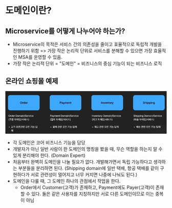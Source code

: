 # 도메인이란?

## Microservice를 어떻게 나누어야 하는가?

- Microservice의 목적은 서비스 간의 의존성을 줄이고 효율적으로 독립적 개발을 진행하기 위함 => 가장 작은 논리적 단위로 서비스를 분해할 수 있으면 가장 효율적인 MSA를 운영할 수 있음.
- 가장 작은 논리적 단위 = "도메인" = 비즈니스의 중심 기능이 되는 비즈니스 로직

## 온라인 쇼핑몰 예제

![poster](./images/domain.png)

- 각 도메인은 코어 비즈니스 기능을 담당
- 개발자가 아닌 일반 사람이 한 도메인의 명칭을 봤을 때, 무슨 역할을 하는지 알 수 있게 분리해야 한다. (Domain Expert)
- 처음부터 완벽히 도메인을 나눌 필요가 없다. 개발해가면서 독립 가능하다고 생각하는 부분들을 분리하면 된다. (Shipping domain에 일반 택배, 항공 택배를 같이 구현하다가 서로 관련성이 멀어지고 너무 커지면 나중에 나눠도 된다.)
- 도메인을 다룰 때, 그 도메인 하나의 관점에서 작업을 한다.
  - Order에서 Customer(고객)가 존재하고, Payment에도 Payer(고객)이 존재할 수 있다. 둘은 같은 사용자를 지칭하지만 서로 다른 도메인이므로 이는 중복이 아님

